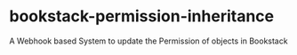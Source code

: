 # bookstack-permission-inheritance
A Webhook based System to update the Permission of objects in Bookstack
